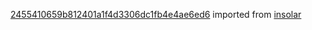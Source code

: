 [2455410659b812401a1f4d3306dc1fb4e4ae6ed6](https://github.com/insolar/insolar/commit/2455410659b812401a1f4d3306dc1fb4e4ae6ed6) imported from [insolar](https://github.com/insolar/insolar)
